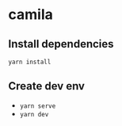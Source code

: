 # camila
Install dependencies
--------

`yarn install`

Create dev env
-------------
 - `yarn serve`
 - `yarn dev`
